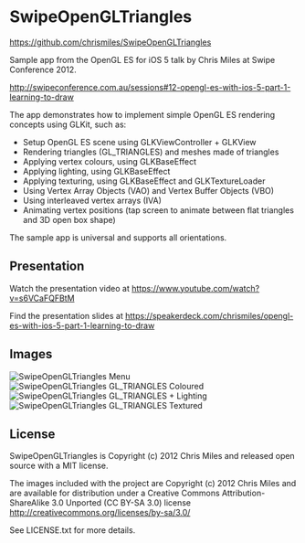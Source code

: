 SwipeOpenGLTriangles
====================

<https://github.com/chrismiles/SwipeOpenGLTriangles>

Sample app from the OpenGL ES for iOS 5 talk by Chris Miles at Swipe Conference 2012.

<http://swipeconference.com.au/sessions#12-opengl-es-with-ios-5-part-1-learning-to-draw>

The app demonstrates how to implement simple OpenGL ES rendering concepts using GLKit, such as:

* Setup OpenGL ES scene using GLKViewController + GLKView
* Rendering triangles (GL_TRIANGLES) and meshes made of triangles
* Applying vertex colours, using GLKBaseEffect
* Applying lighting, using GLKBaseEffect
* Applying texturing, using GLKBaseEffect and GLKTextureLoader
* Using Vertex Array Objects (VAO) and Vertex Buffer Objects (VBO)
* Using interleaved vertex arrays (IVA)
* Animating vertex positions (tap screen to animate between flat triangles and 3D open box shape)

The sample app is universal and supports all orientations.


Presentation
------------

Watch the presentation video at <https://www.youtube.com/watch?v=s6VCaFQFBtM>

Find the presentation slides at <https://speakerdeck.com/chrismiles/opengl-es-with-ios-5-part-1-learning-to-draw>


Images
------

![SwipeOpenGLTriangles Menu](https://lh6.googleusercontent.com/-_UKXTWfodhI/UFEUwTnnSWI/AAAAAAAAAS4/bT-J8hBl9Bo/s640/SwipeOpenGLTriangles-Menu.png "SwipeOpenGLTriangles Menu")
![SwipeOpenGLTriangles GL_TRIANGLES Coloured](https://lh6.googleusercontent.com/-xvzMn6b43sk/UFEUwtBS1FI/AAAAAAAAAS8/XTG5LsGlqI0/s640/SwipeOpenGLTriangles-colours.png "SwipeOpenGLTriangles GL_TRIANGLES Coloured")
![SwipeOpenGLTriangles GL_TRIANGLES + Lighting](https://lh5.googleusercontent.com/-rd6-1NGmXow/UFEUwnARmiI/AAAAAAAAATA/-FIzyXb4BNk/s640/SwipeOpenGLTriangles-lighting.png "SwipeOpenGLTriangles GL_TRIANGLES + Lighting")
![SwipeOpenGLTriangles GL_TRIANGLES Textured](https://lh4.googleusercontent.com/-jgL1NGmmOHM/UFEUx7xThGI/AAAAAAAAATQ/owzJxdvwe5s/s640/SwipeOpenGLTriangles-textured.png "SwipeOpenGLTriangles GL_TRIANGLES Textured")


License
-------

SwipeOpenGLTriangles is Copyright (c) 2012 Chris Miles and released open source with
a MIT license.

The images included with the project are Copyright (c) 2012 Chris Miles and are available
for distribution under a Creative Commons Attribution-ShareAlike 3.0 Unported (CC BY-SA 3.0)
license http://creativecommons.org/licenses/by-sa/3.0/

See LICENSE.txt for more details.
